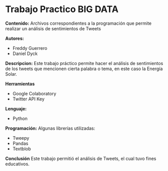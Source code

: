 # Trabajo Practico BIG DATA
**Contenido:**
Archivos correspondientes a la programación que permite realizar un análisis de sentimientos de Tweets

**Autores:**
* Freddy Guerrero
* Daniel Dyck

**Descripcion:**
Este trabajo práctico permite hacer el análisis de sentimientos de los tweets que mencionen cierta palabra o tema, en este caso la Energía Solar.

**Herramientas**
* Google Colaboratory
* Twitter API Key

**Lenguaje:**
* Python

**Programación:**
Algunas librerías utilizadas:
* Tweepy
* Pandas
* Textblob

**Conclusión**
Este trabajo permitió el análisis de Tweets, el cual tuvo fines educativos.
